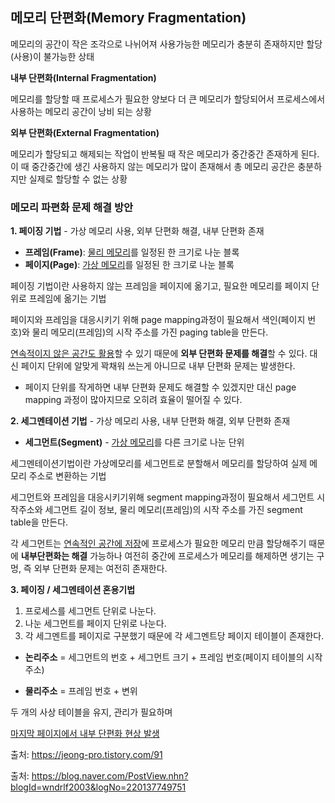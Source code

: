 ## 메모리 단편화(Memory Fragmentation)

메모리의 공간이 작은 조각으로 나뉘어져 사용가능한 메모리가 충분히 존재하지만 할당(사용)이 불가능한 상태



**내부 단편화(Internal Fragmentation)**

 메모리를 할당할 때 프로세스가 필요한 양보다 더 큰 메모리가 할당되어서 프로세스에서 사용하는 메모리 공간이 낭비 되는 상황



**외부 단편화(External Fragmentation)**

 메모리가 할당되고 해제되는 작업이 반복될 때 작은 메모리가 중간중간 존재하게 된다. 이 때 중간중간에 생긴 사용하지 않는 메모리가 많이 존재해서 총 메모리 공간은 충분하지만 실제로 할당할 수 없는 상황



### 메모리 파편화 문제 해결 방안



**1. 페이징 기법** - 가상 메모리 사용, 외부 단편화 해결, 내부 단편화 존재

- **프레임(Frame)**: <u>물리 메모리</u>를 일정된 한 크기로 나눈 블록
- **페이지(Page)**: <u>가상 메모리</u>를 일정된 한 크기로 나눈 블록

페이징 기법이란 사용하지 않는 프레임을 페이지에 옮기고, 필요한 메모리를 페이지 단위로 프레임에 옮기는 기법

페이지와 프레임을 대응시키기 위해 page mapping과정이 필요해서 색인(페이지 번호)와 물리 메모리(프레임)의 시작 주소를 가진 paging table을 만든다. 

 <u>연속적이지 않은 공간도 활용</u>할 수 있기 때문에 **외부 단편화 문제를 해결**할 수 있다. 대신 페이지 단위에 알맞게 꽉채워 쓰는게 아니므로 내부 단편화 문제는 발생한다.

* 페이지 단위를 작게하면 내부 단편화 문제도 해결할 수 있겠지만 대신 page mapping 과정이 많아지므로 오히려 효율이 떨어질 수 있다.



**2. 세그멘테이션 기법** - 가상 메모리 사용, 내부 단편화 해결, 외부 단편화 존재

- **세그먼트(Segment)** - <u>가상 메모리</u>를 다른 크기로 나눈 단위

세그멘테이션기법이란 가상메모리를 세그먼트로 분할해서 메모리를 할당하여 실제 메모리 주소로 변환하는 기법

세그먼트와 프레임을 대응시키기위해 segment mapping과정이 필요해서 세그먼트 시작주소와 세그먼트 길이 정보, 물리 메모리(프레임)의 시작 주소를 가진 segment table을 만든다.

 각 세그먼트는 <u>연속적인 공간에 저장</u>에 프로세스가 필요한 메모리 만큼 할당해주기 때문에 **내부단편화는 해결** 가능하나 여전히 중간에 프로세스가 메모리를 해제하면 생기는 구멍, 즉 외부 단편화 문제는 여전히 존재한다.



**3. 페이징 / 세그멘테이션 혼용기법**

1. 프로세스를 세그먼트 단위로 나눈다.
2. 나눈 세그먼트를 페이지 단위로 나눈다.
3. 각 세그멘트를 페이지로 구분했기 때문에 각 세그멘트당 페이지 테이블이 존재한다.

- **논리주소** =  세그먼트의 번호 + 세그먼트 크기 + 프레임 번호(페이지 테이블의 시작 주소)

- **물리주소** = 프레임 번호 + 변위

두 개의 사상 테이블을 유지, 관리가 필요하며

<u>마지막 페이지에서 내부 단편화 현상 발생</u>

출처: https://jeong-pro.tistory.com/91 

출처:  https://blog.naver.com/PostView.nhn?blogId=wndrlf2003&logNo=220137749751 